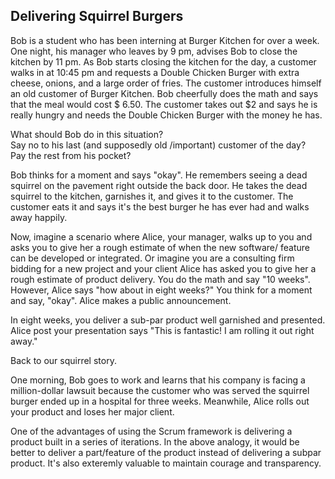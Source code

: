 ## Delivering Squirrel Burgers 

Bob is a student who has been interning at Burger Kitchen for over a week. One night, his manager who leaves by 9 pm, advises Bob to close the kitchen by 11 pm. As Bob starts closing the kitchen for the day, a customer walks in at  10:45 pm and requests a Double Chicken Burger with extra cheese, onions, and a large order of fries. The customer introduces himself an old customer of Burger Kitchen. Bob cheerfully does the math and says that the meal would cost $ 6.50. The customer takes out $2 and says he is really hungry and needs the Double Chicken Burger with the money he has.

What should Bob do in this situation?     
Say no to his last (and supposedly old /important) customer of the day?     
Pay the rest from his pocket?    

Bob thinks for a moment and says "okay". He remembers seeing a dead squirrel on the pavement right outside the back door. He takes the dead squirrel to the kitchen, garnishes it, and gives it to the customer. The customer eats it and says it's the best burger he has ever had and walks away happily. 

Now, imagine a scenario where Alice, your manager, walks up to you and asks you to give her a rough estimate of when the new software/ feature can be developed or integrated. Or imagine you are a consulting firm bidding for a new project and your client Alice has asked you to give her a rough estimate of product delivery. You do the math and say "10 weeks". However, Alice says "how about in eight weeks?" You think for a moment and say, "okay". Alice makes a public announcement. 

In eight weeks, you deliver a sub-par product well garnished and presented. Alice post your presentation says "This is fantastic! I am rolling it out right away." 

Back to our squirrel story. 

One morning, Bob goes to work and learns that his company is facing a million-dollar lawsuit because the customer who was served the squirrel burger ended up in a hospital for three weeks. Meanwhile, Alice rolls out your product and loses her major client. 

One of the advantages of using the Scrum framework is delivering a product built in a series of iterations. In the above analogy, it would be better to deliver a part/feature of the product instead of delivering a subpar product. It's also exteremly valuable to maintain courage and transparency.  



